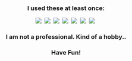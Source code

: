 

<!--
**hologramgoose/hologramgoose** is a ✨ _special_ ✨ repository because its `README.md` (this file) appears on your GitHub profile.

Here are some ideas to get you started:

- 🔭 I’m currently working on ...
- 🌱 I’m currently learning ...
- 👯 I’m looking to collaborate on ...
- 🤔 I’m looking for help with ...
- 💬 Ask me about ...
- 📫 How to reach me: ...
- 😄 Pronouns: ...
- ⚡ Fun fact: ...
-->
<h3 align="center">I used these at least once:</h3>
<p align="center">
  <img src="https://img.shields.io/badge/C-A8B9CC?style=flat&logo=C&logoColor=white"></a>&nbsp
  <img src="https://img.shields.io/badge/Javascript-F7DF1E?style=flat&logo=javascript&logoColor=black"></a>&nbsp
  <img src="https://img.shields.io/badge/CSS-1572B6?style=flat&logo=css3&logoColor=white"></a>&nbsp
  <img src="https://img.shields.io/badge/HTML-E34F26?style=flat&logo=html5&logoColor=white"></a>&nbsp
  <img src="https://img.shields.io/badge/Python-%233776AB?style=flat&logo=python&logoColor=white"></a>&nbsp
  <img src="https://img.shields.io/badge/Vscode-007ACC?style=flat&logo=visualstudiocode&logoColor=white"></a>&nbsp
  <img src="https://img.shields.io/badge/C%2B%2B-00599C?style=flat&logo=cplusplus&logoColor=white"></a>&nbsp
</p>
<h3 align="center">I am not a professional. Kind of a hobby..</h3>
<h3 align="center">Have Fun!</h3>
